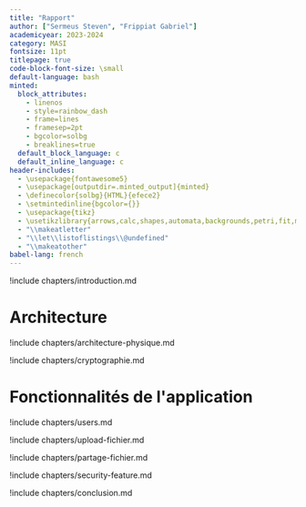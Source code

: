 ```yaml
---
title: "Rapport"
author: ["Sermeus Steven", "Frippiat Gabriel"]
academicyear: 2023-2024
category: MASI
fontsize: 11pt
titlepage: true
code-block-font-size: \small
default-language: bash
minted:
  block_attributes:
    - linenos
    - style=rainbow_dash
    - frame=lines
    - framesep=2pt
    - bgcolor=solbg
    - breaklines=true
  default_block_language: c
  default_inline_language: c
header-includes:
  - \usepackage{fontawesome5}
  - \usepackage[outputdir=.minted_output]{minted}
  - \definecolor{solbg}{HTML}{efece2}
  - \setmintedinline{bgcolor={}}
  - \usepackage{tikz}
  - \usetikzlibrary{arrows,calc,shapes,automata,backgrounds,petri,fit,mindmap,decorations.pathmorphing,patterns,intersections,trees,positioning}
  - "\\makeatletter"
  - "\\let\\listoflistings\\@undefined"
  - "\\makeatother"
babel-lang: french
---
```


!include chapters/introduction.md

# Architecture

!include chapters/architecture-physique.md

!include chapters/cryptographie.md

# Fonctionnalités de l'application

!include chapters/users.md

!include chapters/upload-fichier.md

!include chapters/partage-fichier.md

!include chapters/security-feature.md

!include chapters/conclusion.md
